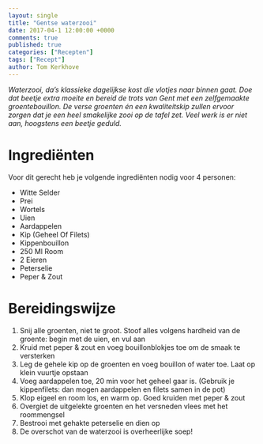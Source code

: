 ```yaml
---
layout: single
title: "Gentse waterzooi"
date: 2017-04-1 12:00:00 +0000
comments: true
published: true
categories: ["Recepten"]
tags: ["Recept"]
author: Tom Kerkhove
---
```


_Waterzooi, da’s klassieke dagelijkse kost die vlotjes naar binnen gaat. Doe dat beetje extra moeite en bereid de trots van Gent met een zelfgemaakte groentebouillon. De verse groenten én een kwaliteitskip zullen ervoor zorgen dat je een heel smakelijke zooi op de tafel zet. Veel werk is er niet aan, hoogstens een beetje geduld._

# Ingrediënten
Voor dit gerecht heb je volgende ingrediënten nodig voor 4 personen:

- Witte Selder
- Prei
- Wortels
- Uien
- Aardappelen
- Kip (Geheel Of Filets)
- Kippenbouillon
- 250 Ml Room
- 2 Eieren
- Peterselie
- Peper & Zout

# Bereidingswijze

1. Snij alle groenten, niet te groot. Stoof alles volgens hardheid van de groente: begin met de uien, en vul aan
2. Kruid met peper & zout en voeg bouillonblokjes toe om de smaak te versterken
3. Leg de gehele kip op de groenten en voeg bouillon of water toe. Laat op klein vuurtje opstaan
4. Voeg aardappelen toe, 20 min voor het geheel gaar is.
(Gebruik je kippenfilets: dan mogen aardappelen en filets samen in de pot)
5. Klop eigeel en room los, en warm op. Goed kruiden met peper & zout
6. Overgiet de uitgelekte groenten en het versneden vlees met het roommengsel
7. Bestrooi met gehakte peterselie en dien op
8. De overschot van de waterzooi is overheerlijke soep!